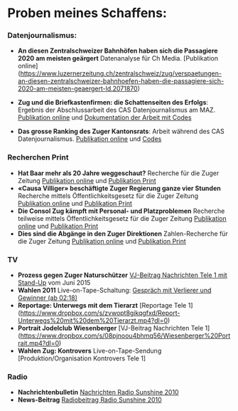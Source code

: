# Proben meines Schaffens:

### Datenjournalismus: 
- **An diesen Zentralschweizer Bahnhöfen haben sich die Passagiere 2020 am meisten geärgert** Datenanalyse für Ch Media. [Publikation online] (https://www.luzernerzeitung.ch/zentralschweiz/zug/verspaetungen-an-diesen-zentralschweizer-bahnhoefen-haben-die-passagiere-sich-2020-am-meisten-geaergert-ld.2071870)
- **Zug und die Briefkastenfirmen: die Schattenseiten des Erfolgs**: Ergebnis der Abschlussarbeit des CAS Datenjournalismus am MAZ. [Publikation online](https://www.luzernerzeitung.ch/zentralschweiz/zug/zug-und-die-briefkastenfirmen-die-schattenseiten-des-erfolgs-ld.1210007) und [Dokumentation der Arbeit mit Codes](https://github.com/ZoeGwerder/Abschluss_Zoe)

- **Das grosse Ranking des Zuger Kantonsrats**: Arbeit während des CAS Datenjournalismus. [Publikation online](https://www.luzernerzeitung.ch/zentralschweiz/zug/das-grosse-ranking-des-zuger-kantonsrats-ld.1180528) und [Codes](https://github.com/ZoeGwerder/Kantonsrat-Ranking)

### Recherchen Print
- **Hat Baar mehr als 20 Jahre weggeschaut?** Recherche für die Zuger Zeitung [Publikation online](https://www.luzernerzeitung.ch/zentralschweiz/zug/hat-baar-mehr-als-20-jahre-weggeschaut-ld.1168981) und [Publikation Print](https://github.com/ZoeGwerder/Zoe-und-SRF-Data/blob/master/ZZ_hat_Baar_weggeschaut.pdf)
- **«Causa Villiger» beschäftigte Zuger Regierung ganze vier Stunden** Recherche mittels Öffentlichkeitsgesetz für die Zuger Zeitung [Publikation online](https://www.luzernerzeitung.ch/zentralschweiz/zug/die-causa-villiger-und-die-regierung-ld.1166996) und [Publikation Print](https://github.com/ZoeGwerder/Zoe-und-SRF-Data/blob/master/ZZ_Zeitaufwand_Affaire_Villiger.pdf)
- **Die Consol Zug kämpft mit Personal- und Platzproblemen** Recherche teilweise mittels Öffentlichkeitsgesetz für die Zuger Zeitung
[Publikation online](https://www.luzernerzeitung.ch/zentralschweiz/zug/die-consol-kampft-um-platz-und-personal-ld.1122248) und [Publikation Print](https://github.com/ZoeGwerder/Zoe-und-SRF-Data/blob/master/ZZ_Consol_Platzmangel.pdf)
- **Dies sind die Abgänge in den Zuger Direktionen** Zahlen-Recherche für die Zuger Zeitung [Publikation online](https://www.luzernerzeitung.ch/zentralschweiz/zug/dies-sind-die-abgaenge-in-den-zuger-direktionen-ld.1167538) und [Publikation Print](https://github.com/ZoeGwerder/Zoe-und-SRF-Data/blob/master/ZZ_Abg%C3%A4nge%20Regierung.pdf)

### TV
- **Prozess gegen Zuger Naturschützer** [VJ-Beitrag Nachrichten Tele 1 mit Stand-Up](https://www.dropbox.com/s/vll5m2bwnqhyut5/Prozess%20Natursch%C3%BCtzer.mp4?dl=0) vom Juni 2015
- **Wahlen 2011** Live-on-Tape-Schaltung: [Gespräch mit Verlierer und Gewinner (ab 02:18)](https://www.dropbox.com/s/nesloxsbedh41tt/Wahlen%202011%20live%20Interview.mp4?dl=0)
- **Reportage: Unterwegs mit dem Tierarzt** [Reportage Tele 1] (https://www.dropbox.com/s/zvwopt8gikqgfxd/Report-Unterwegs%20mit%20dem%20Tierarzt.mp4?dl=0)
- **Portrait Jodelclub Wiesenberger** [VJ-Beitrag Nachrichten Tele 1] (https://www.dropbox.com/s/08pjnoou4bhmq56/Wiesenberger%20Portrait.mp4?dl=0)
- **Wahlen Zug: Kontrovers** Live-on-Tape-Sendung [Produktion/Organisation Kontrovers Tele 1]

### Radio
- **Nachrichtenbulletin** [Nachrichten Radio Sunshine 2010](https://www.dropbox.com/s/bctbi3ga06gdtom/News%2016Uhr%20200710.mp3?dl=0)
- **News-Beitrag** [Radiobeitrag Radio Sunshine 2010](https://www.dropbox.com/s/k8ulblqfv0hne17/Chollerhalle.mp3?dl=0)
